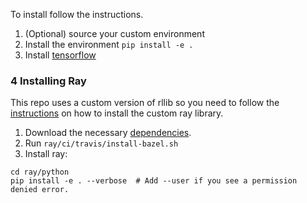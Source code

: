 
To install follow the instructions.
1. (Optional) source your custom environment
2. Install the environment `pip install -e .` 
3. Install [tensorflow](https://www.tensorflow.org/install/pip)

### 4 Installing Ray
This repo uses a custom version of rllib so you need to follow the 
[instructions](https://ray.readthedocs.io/en/latest/installation.html#building-ray-from-source) on how to install the custom ray library.
1. Download the necessary [dependencies](https://ray.readthedocs.io/en/latest/installation.html#dependencies).
2. Run `ray/ci/travis/install-bazel.sh`
3. Install ray: 
```
cd ray/python
pip install -e . --verbose  # Add --user if you see a permission denied error.
```